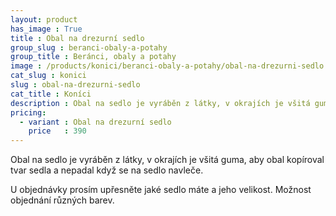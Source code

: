 ```yaml
---
layout: product
has_image : True
title : Obal na drezurní sedlo
group_slug : beranci-obaly-a-potahy
group_title : Beránci, obaly a potahy
image : /products/konici/beranci-obaly-a-potahy/obal-na-drezurni-sedlo.jpg
cat_slug : konici
slug : obal-na-drezurni-sedlo
cat_title : Koníci
description : Obal na sedlo je vyráběn z látky, v okrajích je všitá guma, aby obal kopíroval tvar sedla a nepadal když se na sedlo navleče.
pricing:
  - variant : Obal na drezurní sedlo
    price   : 390
---
```


Obal na sedlo je vyráběn z látky, v okrajích je všitá guma, 
aby obal kopíroval tvar sedla a nepadal když se na sedlo navleče.

U objednávky prosím upřesněte jaké sedlo máte a jeho velikost.
Možnost objednání různých barev.

